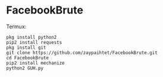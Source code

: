 # FacebookBrute
Termux:

    pkg install python2
    pip2 install requests
    pkg install git
    git clone https://github.com/zaypaihtet/FacebookBrute.git
    cd FacebookBrute
    pip2 install mechanize
    python2 GUH.py

